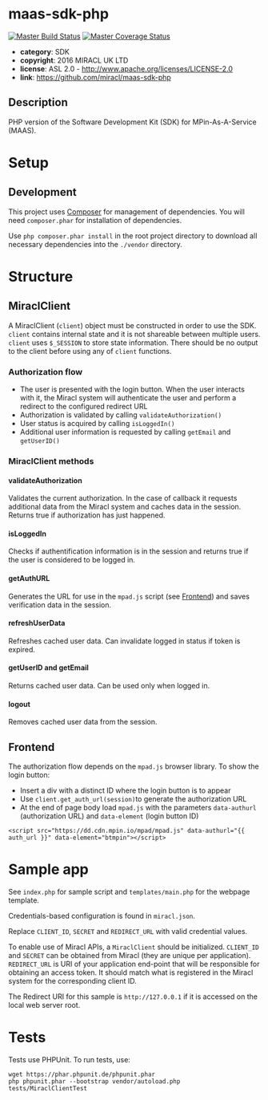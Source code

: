 # maas-sdk-php

[![Master Build Status](https://secure.travis-ci.org/miracl/maas-sdk-php.png?branch=master)](https://travis-ci.org/miracl/maas-sdk-php?branch=master)
[![Master Coverage Status](https://coveralls.io/repos/miracl/maas-sdk-php/badge.svg?branch=master&service=github)](https://coveralls.io/github/miracl/maas-sdk-php?branch=master)

* **category**:    SDK
* **copyright**:   2016 MIRACL UK LTD
* **license**:     ASL 2.0 - http://www.apache.org/licenses/LICENSE-2.0
* **link**:        https://github.com/miracl/maas-sdk-php

## Description

PHP version of the Software Development Kit (SDK) for MPin-As-A-Service (MAAS).


# Setup

## Development

This project uses [Composer](http://getcomposer.org) for management of dependencies. You will need `composer.phar` for
installation of dependencies.

Use `php composer.phar install` in the root project directory to download all necessary dependencies into the `./vendor` directory.

# Structure

## MiraclClient

A MiraclClient (`client`) object must be constructed in order to use the SDK. `client` contains internal state and it is not shareable between multiple users.  `client` uses `$_SESSION` to store state information. There should be no output to the client before using any of `client` functions.

### Authorization flow

* The user is presented with the login button. When the user interacts with it, the Miracl system will authenticate the user and perform a redirect to the configured redirect URL
* Authorization is validated by calling `validateAuthorization()`
* User status is acquired by calling `isLoggedIn()`
* Additional user information is requested by calling `getEmail` and `getUserID()`

### MiraclClient methods

#### validateAuthorization

Validates the current authorization. In the case of callback it requests additional data from the Miracl system and caches data in the
session. Returns true if authorization has just happened.

#### isLoggedIn

Checks if authentification information is in the session and returns true if the user is considered to be logged in.

#### getAuthURL

Generates the URL for use in the `mpad.js` script (see [Frontend](#markdown-header-frontend)) and saves verification data in the session.

#### refreshUserData

Refreshes cached user data. Can invalidate logged in status if token is expired.

#### getUserID and getEmail

Returns cached user data. Can be used only when logged in.

#### logout

Removes cached user data from the session.

## Frontend

The authorization flow depends on the `mpad.js` browser library. To show the login button:

* Insert a div with a distinct ID where the login button is to appear
* Use `client.get_auth_url(session)`to generate the authorization URL
* At the end of page body load `mpad.js` with the parameters `data-authurl`
(authorization URL) and `data-element` (login button ID)

```
<script src="https://dd.cdn.mpin.io/mpad/mpad.js" data-authurl="{{ auth_url }}" data-element="btmpin"></script>
```

# Sample app

See `index.php` for sample script and `templates/main.php` for the webpage template.

Credentials-based configuration is found in `miracl.json`.

Replace `CLIENT_ID`, `SECRET` and `REDIRECT_URL` with valid credential values.

To enable use of Miracl APIs, a `MiraclClient` should be initialized. `CLIENT_ID` and `SECRET` can be obtained from
Miracl (they are unique per application). `REDIRECT_URL` is URI of your application end-point that will be responsible for obtaining an access token. It should match what is registered in the Miracl system for the corresponding client ID.

The Redirect URI for this sample is `http://127.0.0.1` if it is accessed on the local web server root.

# Tests

Tests use PHPUnit. To run tests, use:
```
wget https://phar.phpunit.de/phpunit.phar
php phpunit.phar --bootstrap vendor/autoload.php tests/MiraclClientTest
```
